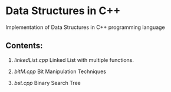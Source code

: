# Data Structures in C++
Implementation of Data Structures in C++ programming language

## Contents:
1. *linkedList.cpp*
Linked List with multiple functions.

2. *bitM.cpp*
Bit Manipulation Techniques

3. *bst.cpp*
Binary Search Tree
